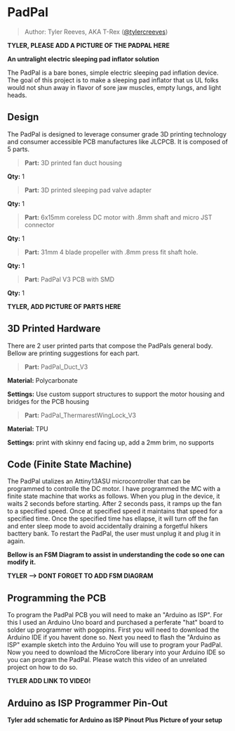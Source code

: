 # PadPal

> Author: Tyler Reeves, AKA T-Rex ([@tylercreeves](https://github.com/tylercreeves))

**TYLER, PLEASE ADD A PICTURE OF THE PADPAL HERE**

**An untralight electric sleeping pad inflator solution**

The PadPal is a bare bones, simple electric sleeping pad inflation device. The goal of this project is to make a sleeping pad inflator that us UL folks would not shun away in flavor of sore jaw muscles, empty lungs, and light heads.


## Design

The PadPal is designed to leverage consumer grade 3D printing technology and consumer accessible PCB manufactures like JLCPCB. It is composed of 5 parts.

>**Part:** 3D printed fan duct housing

**Qty:** 1

>**Part:** 3D printed sleeping pad valve adapter

**Qty:** 1

>**Part:** 6x15mm coreless DC motor with .8mm shaft and micro JST connector

**Qty:** 1

>**Part:** 31mm 4 blade propeller with .8mm press fit shaft hole.

**Qty:** 1

>**Part:** PadPal V3 PCB with SMD

**Qty:** 1

**TYLER, ADD PICTURE OF PARTS HERE**


## 3D Printed Hardware

There are 2 user printed parts that compose the PadPals general body. Bellow are printing suggestions for each part.

>**Part:** PadPal_Duct_V3

**Material:** Polycarbonate

**Settings:** Use custom support structures to support the motor housing and bridges for the PCB housing

>**Part:** PadPal_ThermarestWingLock_V3

**Material:** TPU

**Settings:** print with skinny end facing up, add a 2mm brim, no supports

## Code (Finite State Machine)

The PadPal utalizes an Attiny13ASU microcontroller that can be programmed to controlle the DC motor. I have programmed the MC with a finite state machine that works as follows. When you plug in the device, it waits 2 seconds before starting. After 2 seconds pass, it ramps up the fan to a specified speed. Once at specified speed it maintains that speed for a specified time. Once the specified time has ellapse, it will turn off the fan and enter sleep mode to avoid accidentally draining a forgetful hikers bacttery bank. To restart the PadPal, the user must unplug it and plug it in again.

**Bellow is an FSM Diagram to assist in understanding the code so one can modify it.**

**TYLER --> DONT FORGET TO ADD FSM DIAGRAM**

## Programming the PCB

To program the PadPal PCB you will need to make an "Arduino as ISP". For this I used an Arduino Uno board and purchased a perferate "hat" board to solder up programmer with pogopins. First you will need to download the Arduino IDE if you havent done so. Next you need to flash the "Arduino as ISP" example sketch into the Arduino You will use to program your PadPal. Now you need to download the MicroCore liberary into your Arduino IDE so you can program the PadPal. Please watch this video of an unrelated project on how to do so.

**TYLER ADD LINK TO VIDEO!**

## Arduino as ISP Programmer Pin-Out

**Tyler add schematic for Arduino as ISP Pinout Plus Picture of your setup**

